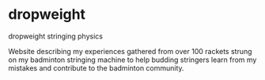 # dropweight
dropweight stringing physics

Website describing my experiences gathered from over 100 rackets strung on my badminton stringing machine to help budding stringers learn from my mistakes and contribute
to the badminton community.
